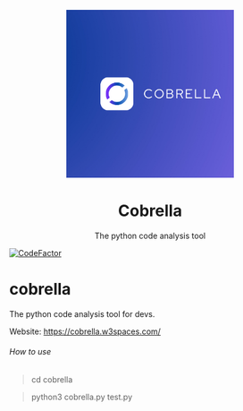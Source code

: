 <p align="center">
  <img src="Cobrella.png" width="300">
  <h1 align="center">Cobrella</h1>
  <p align="center">The python code analysis tool</p>
</p>

[![CodeFactor](https://www.codefactor.io/repository/github/rayan25062011/cobrella/badge)](https://www.codefactor.io/repository/github/rayan25062011/cobrella)


# cobrella
The python code analysis tool for devs.

Website:
https://cobrella.w3spaces.com/

###### How to use

> cd cobrella

> python3 cobrella.py test.py
